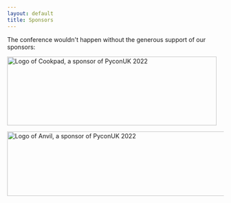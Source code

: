 ```yaml
---
layout: default
title: Sponsors
---
```


<p>The conference wouldn't happen without the generous support of our sponsors:</p>

<!-- Gold sponsors -->
<a href="https://www.cookpadteam.com"><img height="160" width="487" src="/images/sponsors/cookpad.png" alt="Logo of Cookpad, a sponsor of PyconUK 2022"></a>
<!-- Silver sponsors -->
<a href="https://anvil.works/"><img height="150" width="534" src="/images/sponsors/anvil.png" alt="Logo of Anvil, a sponsor of PyconUK 2022"></a>
